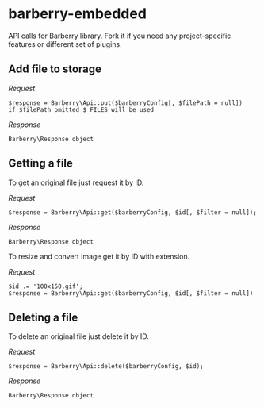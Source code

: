 barberry-embedded
===============

API calls for Barberry library. Fork it if you need any project-specific features or different set of plugins.

Add file to storage
-------------------

*Request*

    $response = Barberry\Api::put($barberryConfig[, $filePath = null])
    if $filePath omitted $_FILES will be used

*Response*

    Barberry\Response object


Getting a file
--------------

To get an original file just request it by ID.

*Request*

    $response = Barberry\Api::get($barberryConfig, $id[, $filter = null]);

*Response*

    Barberry\Response object

To resize and convert image get it by ID with extension.

*Request*

    $id .= '100x150.gif';
    $response = Barberry\Api::get($barberryConfig, $id[, $filter = null])


Deleting a file
---------------

To delete an original file just delete it by ID.

*Request*

    $response = Barberry\Api::delete($barberryConfig, $id);

*Response*

    Barberry\Response object
